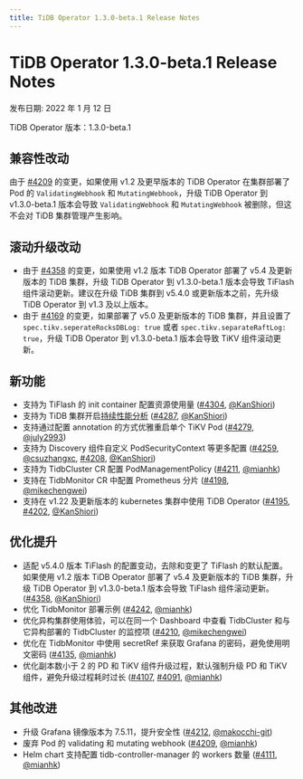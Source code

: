 ```yaml
---
title: TiDB Operator 1.3.0-beta.1 Release Notes
---
```


# TiDB Operator 1.3.0-beta.1 Release Notes

发布日期: 2022 年 1 月 12 日

TiDB Operator 版本：1.3.0-beta.1

## 兼容性改动

由于 [#4209](https://github.com/pingcap/tidb-operator/pull/4209) 的变更，如果使用 v1.2 及更早版本的 TiDB Operator 在集群部署了 Pod 的 `ValidatingWebhook` 和 `MutatingWebhook`，升级 TiDB Operator 到 v1.3.0-beta.1 版本会导致 `ValidatingWebhook` 和 `MutatingWebhook` 被删除，但这不会对 TiDB 集群管理产生影响。

## 滚动升级改动

- 由于 [#4358](https://github.com/pingcap/tidb-operator/pull/4358) 的变更，如果使用 v1.2 版本 TiDB Operator 部署了 v5.4 及更新版本的 TiDB 集群，升级 TiDB Operator 到 v1.3.0-beta.1 版本会导致 TiFlash 组件滚动更新。建议在升级 TiDB 集群到 v5.4.0 或更新版本之前，先升级 TiDB Operator 到 v1.3 及以上版本。
- 由于 [#4169](https://github.com/pingcap/tidb-operator/pull/4169) 的变更，如果部署了 v5.0 及更新版本的 TiDB 集群，并且设置了 `spec.tikv.seperateRocksDBLog: true` 或者 `spec.tikv.separateRaftLog: true`，升级 TiDB Operator 到 v1.3.0-beta.1 版本会导致 TiKV 组件滚动更新。

## 新功能

- 支持为 TiFlash 的 init container 配置资源使用量 ([#4304](https://github.com/pingcap/tidb-operator/pull/4304), [@KanShiori](https://github.com/KanShiori))
- 支持为 TiDB 集群开启[持续性能分析](access-dashboard.md#启用持续性能分析) ([#4287](https://github.com/pingcap/tidb-operator/pull/4287), [@KanShiori](https://github.com/KanShiori))
- 支持通过配置 annotation 的方式优雅重启单个 TiKV Pod ([#4279](https://github.com/pingcap/tidb-operator/pull/4279), [@july2993](https://github.com/july2993))
- 支持为 Discovery 组件自定义 PodSecurityContext 等更多配置 ([#4259](https://github.com/pingcap/tidb-operator/pull/4259), [@csuzhangxc](https://github.com/csuzhangxc), [#4208](https://github.com/pingcap/tidb-operator/pull/4208), [@KanShiori](https://github.com/KanShiori))
- 支持为 TidbCluster CR 配置 PodManagementPolicy ([#4211](https://github.com/pingcap/tidb-operator/pull/4211), [@mianhk](https://github.com/mianhk))
- 支持在 TidbMonitor CR 中配置 Prometheus 分片 ([#4198](https://github.com/pingcap/tidb-operator/pull/4198), [@mikechengwei](https://github.com/mikechengwei))
- 支持在 v1.22 及更新版本的 kubernetes 集群中使用 TiDB Operator ([#4195](https://github.com/pingcap/tidb-operator/pull/4195), [#4202](https://github.com/pingcap/tidb-operator/pull/4202), [@KanShiori](https://github.com/KanShiori))

## 优化提升

- 适配 v5.4.0 版本 TiFlash 的配置变动，去除和变更了 TiFlash 的默认配置。如果使用 v1.2 版本 TiDB Operator 部署了 v5.4 及更新版本的 TiDB 集群，升级 TiDB Operator 到 v1.3.0-beta.1 版本会导致 TiFlash 组件滚动更新。([#4358](https://github.com/pingcap/tidb-operator/pull/4358), [@KanShiori](https://github.com/KanShiori))
- 优化 TidbMonitor 部署示例 ([#4242](https://github.com/pingcap/tidb-operator/pull/4242), [@mianhk](https://github.com/mianhk))
- 优化异构集群使用体验，可以在同一个 Dashboard 中查看 TidbCluster 和与它异构部署的 TidbCluster 的监控项 ([#4210](https://github.com/pingcap/tidb-operator/pull/4210), [@mikechengwei](https://github.com/mikechengwei))
- 优化在 TidbMonitor 中使用 secretRef 来获取 Grafana 的密码，避免使用明文密码 ([#4135](https://github.com/pingcap/tidb-operator/pull/4135), [@mianhk](https://github.com/mianhk))
- 优化副本数小于 2 的 PD 和 TiKV 组件升级过程，默认强制升级 PD 和 TiKV 组件，避免升级过程耗时过长 ([#4107](https://github.com/pingcap/tidb-operator/pull/4107), [#4091](https://github.com/pingcap/tidb-operator/pull/4091), [@mianhk](https://github.com/mianhk))

## 其他改进

- 升级 Grafana 镜像版本为 7.5.11，提升安全性 ([#4212](https://github.com/pingcap/tidb-operator/pull/4212), [@makocchi-git](https://github.com/makocchi-git))
- 废弃 Pod 的 validating 和 mutating webhook ([#4209](https://github.com/pingcap/tidb-operator/pull/4209), [@mianhk](https://github.com/mianhk))
- Helm chart 支持配置 tidb-controller-manager 的 workers 数量 ([#4111](https://github.com/pingcap/tidb-operator/pull/4111), [@mianhk](https://github.com/mianhk))
